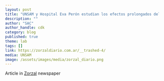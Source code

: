 ```yaml
---
layout: post
title: "UNSAM y Hospital Eva Perón estudian los efectos prolongados del Covid"
description: ""
author: "SAC"
author_handle: cdk
category: blog
published: true
theme: lab
tags: []
link: https://zorzaldiario.com.ar/__trashed-4/
media: UNSAM 
image: /assets/images/media/zorzal_diario.png
---
```


Article in [Zorzal](https://zorzaldiario.com.ar/__trashed-4/) newspaper 